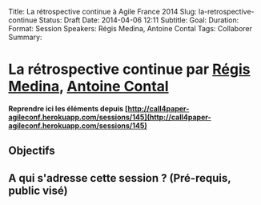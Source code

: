 Title: La rétrospective continue à Agile France 2014 
Slug: la-retrospective-continue
Status: Draft
Date: 2014-04-06 12:11
Subtitle: 
Goal: 
Duration: 
Format: Session
Speakers: Régis Medina, Antoine Contal
Tags: Collaborer
Summary: 


# La rétrospective continue par [Régis Medina](../bios/regis-medina.html), [Antoine Contal](../bios/antoine-contal.html)

**Reprendre ici les éléments depuis [http://call4paper-agileconf.herokuapp.com/sessions/145](http://call4paper-agileconf.herokuapp.com/sessions/145)**
## Objectifs

## A qui s'adresse cette session ? (Pré-requis, public visé)



